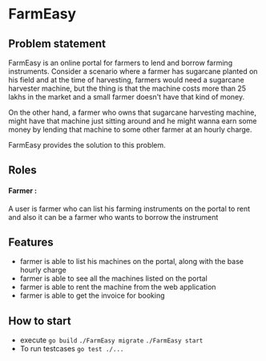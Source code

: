 # FarmEasy

## Problem statement

FarmEasy is an online portal for farmers to lend and borrow farming instruments. Consider a scenario where a farmer has sugarcane planted on his field and at the time of harvesting, farmers would need a sugarcane harvester machine, but the thing is that the machine costs more than 25 lakhs in the market and a small farmer doesn't have that kind of money.

On the other hand, a farmer who owns that sugarcane harvesting machine, might have that machine just sitting around and he might wanna earn some money by lending that machine to some other farmer at an hourly charge.

FarmEasy provides the solution to this problem.

## Roles

#### Farmer :

A user is farmer who can list his farming instruments on the portal to rent and also it can be a farmer who wants to borrow the instrument

## Features

- farmer is able to list his machines on the portal, along with the base hourly charge
- farmer is able to see all the machines listed on the portal
- farmer is able to rent the machine from the web application
- farmer is able to get the invoice for booking

## How to start

- execute
  `go build`
  `./FarmEasy migrate`
  `./FarmEasy start`
- To run testcases
  `go test ./...`
